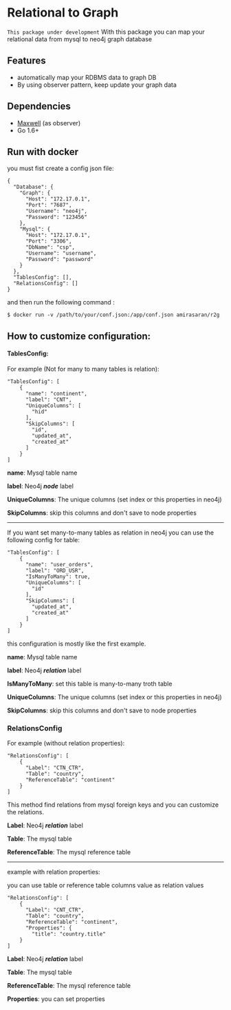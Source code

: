 # Relational to Graph
 `This package under development` 
 With this package you can map your relational data from mysql to neo4j graph database 
  
## Features

* automatically map your RDBMS data to graph DB 
* By using observer pattern, keep update your graph data
 
 
## Dependencies 
 * [Maxwell](https://github.com/zendesk/maxwell) (as observer) 
 * Go 1.6+
 
## Run with docker

you must fist create a config json file:

    {
      "Database": {
        "Graph": {
          "Host": "172.17.0.1",
          "Port": "7687",
          "Username": "neo4j",
          "Password": "123456"
        },
        "Mysql": {
          "Host": "172.17.0.1",
          "Port": "3306",
          "DbName": "csp",
          "Username": "username",
          "Password": "password"
        }
      },
      "TablesConfig": [],
      "RelationsConfig": []
    }
    
and then run the following command :
  
    $ docker run -v /path/to/your/conf.json:/app/conf.json amirasaran/r2g 
    
    
## How to customize configuration:

#### TablesConfig:

For example (Not for many to many tables is relation):

    "TablesConfig": [
        {
          "name": "continent",
          "label": "CNT",
          "UniqueColumns": [
            "hid"
          ],
          "SkipColumns": [
            "id",
            "updated_at",
            "created_at"
          ]
        }
    ]
    
**name**: Mysql table name

**label**: Neo4j ***node*** label

**UniqueColumns**: The unique columns (set index or this properties in neo4j)

**SkipColumns**: skip this columns and don't save to node properties


-----------------------------------------------------------------
 
 If you want set many-to-many tables as relation in neo4j you can use the following config for table:
  
    "TablesConfig": [
        {
          "name": "user_orders",
          "label": "ORD_USR",
          "IsManyToMany": true,
          "UniqueColumns": [
            "id"
          ],
          "SkipColumns": [
            "updated_at",
            "created_at"
          ]
        }
    ]

this configuration is mostly like the first example.

**name**: Mysql table name

**label**: Neo4j ***relation*** label

**IsManyToMany**: set this table is many-to-many troth table

**UniqueColumns**: The unique columns (set index or this properties in neo4j)

**SkipColumns**: skip this columns and don't save to node properties


### RelationsConfig

For example (without relation properties):

    "RelationsConfig": [
        {
          "Label": "CTN_CTR",
          "Table": "country",
          "ReferenceTable": "continent"
        }
    ]

This method find relations from mysql foreign keys and you can customize the relations.

**Label**: Neo4j ***relation*** label

**Table**: The mysql table

**ReferenceTable**: The mysql reference table


-------------------------------------------------------------------

example with relation properties:

you can use table or reference table columns value as relation values

    "RelationsConfig": [
        {
          "Label": "CNT_CTR",
          "Table": "country",
          "ReferenceTable": "continent",
          "Properties": {
            "title": "country.title"
        }
    ]



**Label**: Neo4j ***relation*** label

**Table**: The mysql table

**ReferenceTable**: The mysql reference table

**Properties**: you can set properties

